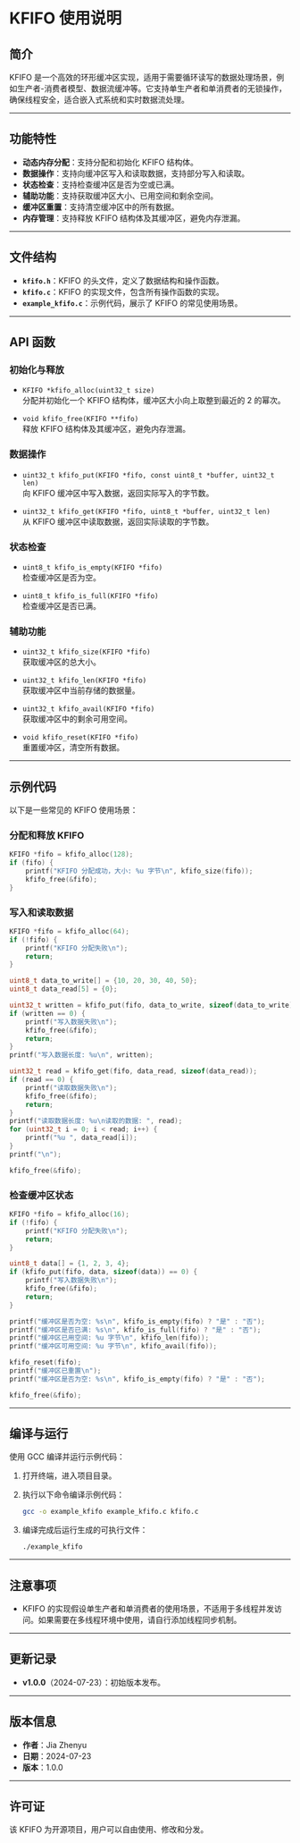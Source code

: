 # KFIFO 使用说明

## 简介

KFIFO 是一个高效的环形缓冲区实现，适用于需要循环读写的数据处理场景，例如生产者-消费者模型、数据流缓冲等。它支持单生产者和单消费者的无锁操作，确保线程安全，适合嵌入式系统和实时数据流处理。

---

## 功能特性

- **动态内存分配**：支持分配和初始化 KFIFO 结构体。
- **数据操作**：支持向缓冲区写入和读取数据，支持部分写入和读取。
- **状态检查**：支持检查缓冲区是否为空或已满。
- **辅助功能**：支持获取缓冲区大小、已用空间和剩余空间。
- **缓冲区重置**：支持清空缓冲区中的所有数据。
- **内存管理**：支持释放 KFIFO 结构体及其缓冲区，避免内存泄漏。

---

## 文件结构

- **`kfifo.h`**：KFIFO 的头文件，定义了数据结构和操作函数。
- **`kfifo.c`**：KFIFO 的实现文件，包含所有操作函数的实现。
- **`example_kfifo.c`**：示例代码，展示了 KFIFO 的常见使用场景。

---

## API 函数

### 初始化与释放

- `KFIFO *kfifo_alloc(uint32_t size)`  
  分配并初始化一个 KFIFO 结构体，缓冲区大小向上取整到最近的 2 的幂次。

- `void kfifo_free(KFIFO **fifo)`  
  释放 KFIFO 结构体及其缓冲区，避免内存泄漏。

### 数据操作

- `uint32_t kfifo_put(KFIFO *fifo, const uint8_t *buffer, uint32_t len)`  
  向 KFIFO 缓冲区中写入数据，返回实际写入的字节数。

- `uint32_t kfifo_get(KFIFO *fifo, uint8_t *buffer, uint32_t len)`  
  从 KFIFO 缓冲区中读取数据，返回实际读取的字节数。

### 状态检查

- `uint8_t kfifo_is_empty(KFIFO *fifo)`  
  检查缓冲区是否为空。

- `uint8_t kfifo_is_full(KFIFO *fifo)`  
  检查缓冲区是否已满。

### 辅助功能

- `uint32_t kfifo_size(KFIFO *fifo)`  
  获取缓冲区的总大小。

- `uint32_t kfifo_len(KFIFO *fifo)`  
  获取缓冲区中当前存储的数据量。

- `uint32_t kfifo_avail(KFIFO *fifo)`  
  获取缓冲区中的剩余可用空间。

- `void kfifo_reset(KFIFO *fifo)`  
  重置缓冲区，清空所有数据。

---

## 示例代码

以下是一些常见的 KFIFO 使用场景：

### 分配和释放 KFIFO

```c
KFIFO *fifo = kfifo_alloc(128);
if (fifo) {
    printf("KFIFO 分配成功，大小: %u 字节\n", kfifo_size(fifo));
    kfifo_free(&fifo);
}
```

### 写入和读取数据

```c
KFIFO *fifo = kfifo_alloc(64);
if (!fifo) {
    printf("KFIFO 分配失败\n");
    return;
}

uint8_t data_to_write[] = {10, 20, 30, 40, 50};
uint8_t data_read[5] = {0};

uint32_t written = kfifo_put(fifo, data_to_write, sizeof(data_to_write));
if (written == 0) {
    printf("写入数据失败\n");
    kfifo_free(&fifo);
    return;
}
printf("写入数据长度: %u\n", written);

uint32_t read = kfifo_get(fifo, data_read, sizeof(data_read));
if (read == 0) {
    printf("读取数据失败\n");
    kfifo_free(&fifo);
    return;
}
printf("读取数据长度: %u\n读取的数据: ", read);
for (uint32_t i = 0; i < read; i++) {
    printf("%u ", data_read[i]);
}
printf("\n");

kfifo_free(&fifo);
```

### 检查缓冲区状态

```c
KFIFO *fifo = kfifo_alloc(16);
if (!fifo) {
    printf("KFIFO 分配失败\n");
    return;
}

uint8_t data[] = {1, 2, 3, 4};
if (kfifo_put(fifo, data, sizeof(data)) == 0) {
    printf("写入数据失败\n");
    kfifo_free(&fifo);
    return;
}

printf("缓冲区是否为空: %s\n", kfifo_is_empty(fifo) ? "是" : "否");
printf("缓冲区是否已满: %s\n", kfifo_is_full(fifo) ? "是" : "否");
printf("缓冲区已用空间: %u 字节\n", kfifo_len(fifo));
printf("缓冲区可用空间: %u 字节\n", kfifo_avail(fifo));

kfifo_reset(fifo);
printf("缓冲区已重置\n");
printf("缓冲区是否为空: %s\n", kfifo_is_empty(fifo) ? "是" : "否");

kfifo_free(&fifo);
```

---

## 编译与运行

使用 GCC 编译并运行示例代码：

1. 打开终端，进入项目目录。
2. 执行以下命令编译示例代码：

   ```bash
   gcc -o example_kfifo example_kfifo.c kfifo.c
   ```

3. 编译完成后运行生成的可执行文件：

   ```bash
   ./example_kfifo
   ```

---

## 注意事项

- KFIFO 的实现假设单生产者和单消费者的使用场景，不适用于多线程并发访问。如果需要在多线程环境中使用，请自行添加线程同步机制。

---

## 更新记录

- **v1.0.0**（2024-07-23）：初始版本发布。

---

## 版本信息

- **作者**：Jia Zhenyu
- **日期**：2024-07-23
- **版本**：1.0.0

---

## 许可证

该 KFIFO 为开源项目，用户可以自由使用、修改和分发。
